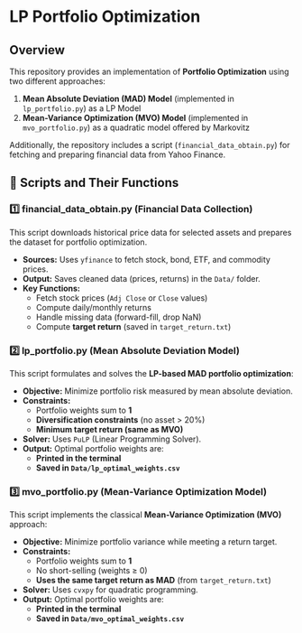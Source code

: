 # LP Portfolio Optimization

## Overview
This repository provides an implementation of **Portfolio Optimization** using two different approaches:
1. **Mean Absolute Deviation (MAD) Model** (implemented in `lp_portfolio.py`) as a LP Model
2. **Mean-Variance Optimization (MVO) Model** (implemented in `mvo_portfolio.py`) as a quadratic model offered by Markovitz

Additionally, the repository includes a script (`financial_data_obtain.py`) for fetching and preparing financial data from Yahoo Finance.


## 📌 Scripts and Their Functions

### **1️⃣ financial_data_obtain.py** (Financial Data Collection)
This script downloads historical price data for selected assets and prepares the dataset for portfolio optimization.
- **Sources:** Uses `yfinance` to fetch stock, bond, ETF, and commodity prices.
- **Output:** Saves cleaned data (prices, returns) in the `Data/` folder.
- **Key Functions:**
  - Fetch stock prices (`Adj Close` or `Close` values)
  - Compute daily/monthly returns
  - Handle missing data (forward-fill, drop NaN)
  - Compute **target return** (saved in `target_return.txt`)

### **2️⃣ lp_portfolio.py** (Mean Absolute Deviation Model)
This script formulates and solves the **LP-based MAD portfolio optimization**:
- **Objective:** Minimize portfolio risk measured by mean absolute deviation.
- **Constraints:**
  - Portfolio weights sum to **1**
  - **Diversification constraints** (no asset > 20%)
  - **Minimum target return (same as MVO)**
- **Solver:** Uses `PuLP` (Linear Programming Solver).
- **Output:** Optimal portfolio weights are:
  - **Printed in the terminal**
  - **Saved in `Data/lp_optimal_weights.csv`**

### **3️⃣ mvo_portfolio.py** (Mean-Variance Optimization Model)
This script implements the classical **Mean-Variance Optimization (MVO)** approach:
- **Objective:** Minimize portfolio variance while meeting a return target.
- **Constraints:**
  - Portfolio weights sum to **1**
  - No short-selling (weights ≥ 0)
  - **Uses the same target return as MAD** (from `target_return.txt`)
- **Solver:** Uses `cvxpy` for quadratic programming.
- **Output:** Optimal portfolio weights are:
  - **Printed in the terminal**
  - **Saved in `Data/mvo_optimal_weights.csv`**
